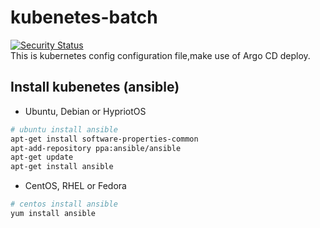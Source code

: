 # kubenetes-batch
[![Security Status](https://s.murphysec.com/badge/jobcher/kubenetes-batch.svg)](https://www.murphysec.com/p/jobcher/kubenetes-batch)  
This is kubernetes config configuration file,make use of Argo CD deploy.

## Install kubenetes (ansible)
  
- Ubuntu, Debian or HypriotOS
```sh
# ubuntu install ansible
apt-get install software-properties-common
apt-add-repository ppa:ansible/ansible
apt-get update
apt-get install ansible
```
- CentOS, RHEL or Fedora
```sh
# centos install ansible
yum install ansible
```